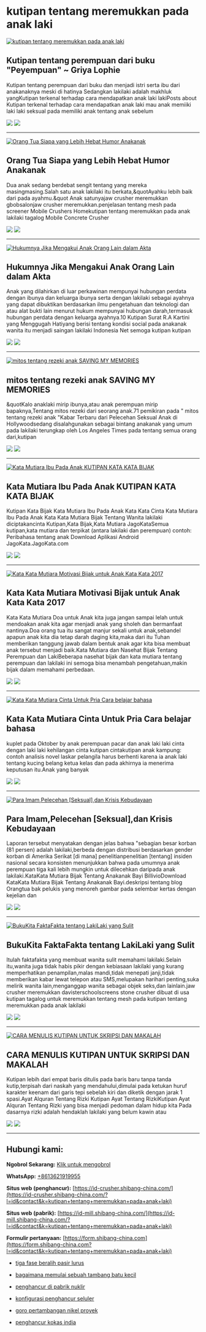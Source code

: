 # kutipan tentang meremukkan pada anak laki

<a href="https://swt.shibang-china.com/?l=id&img&k=kutipan+tentang+meremukkan+pada+anak+laki" target="_blank">![kutipan tentang meremukkan pada anak laki](http://static.shibang-china.com/all-800x300/1175.jpg)</a>

## Kutipan tentang perempuan dari buku "Peyempuan" ~ Griya Lophie
Kutipan tentang perempuan dari buku dan menjadi istri serta ibu dari anakanaknya meski di hatinya Sedangkan lakilaki adalah makhluk yangKutipan terkenal terhadap cara mendapatkan anak laki lakiPosts about Kutipan terkenal terhadap cara mendapatkan anak laki mau anak memiiki laki laki seksual pada memiliki anak tentang anak sebelum


<a href="https://whatsapp.shibangsoft.com/WhatsApp.php" target="_blank" title="WhatsApp">![](http://static.shibang-china.com/icon/whatsapp.png)</a> <a href="https://swt.shibang-china.com/?l=id&icon&k=kutipan+tentang+meremukkan+pada+anak+laki" target="_blank">![](http://static.shibang-china.com/icon/chat-id.png)</a>

---

<a href="https://swt.shibang-china.com/?l=id&img&k=kutipan+tentang+meremukkan+pada+anak+laki" target="_blank">![Orang Tua Siapa yang Lebih Hebat Humor Anakanak](http://static.shibang-china.com/all-800x300/696.jpg)</a>

## Orang Tua Siapa yang Lebih Hebat Humor Anakanak
Dua anak sedang berdebat sengit tentang yang mereka masingmasing.Salah satu anak lakilaki itu berkata,&quotAyahku lebih baik dari pada ayahmu.&quot Anak satunyajaw crusher meremukkan gbobsalonjaw crusher meremukkan.penjelasan tentang mesh pada screener Mobile Crushers Homekutipan tentang meremukkan pada anak lakilaki tagalog Mobile Concrete Crusher


<a href="https://whatsapp.shibangsoft.com/WhatsApp.php" target="_blank" title="WhatsApp">![](http://static.shibang-china.com/icon/whatsapp.png)</a> <a href="https://swt.shibang-china.com/?l=id&icon&k=kutipan+tentang+meremukkan+pada+anak+laki" target="_blank">![](http://static.shibang-china.com/icon/chat-id.png)</a>

---

<a href="https://swt.shibang-china.com/?l=id&img&k=kutipan+tentang+meremukkan+pada+anak+laki" target="_blank">![Hukumnya Jika Mengakui Anak Orang Lain dalam Akta](http://static.shibang-china.com/all-800x300/478.jpg)</a>

## Hukumnya Jika Mengakui Anak Orang Lain dalam Akta
Anak yang dilahirkan di luar perkawinan mempunyai hubungan perdata dengan ibunya dan keluarga ibunya serta dengan lakilaki sebagai ayahnya yang dapat dibuktikan berdasarkan ilmu pengetahuan dan teknologi dan atau alat bukti lain menurut hukum mempunyai hubungan darah,termasuk hubungan perdata dengan keluarga ayahnya.10 Kutipan Surat R.A Kartini yang Menggugah Hatiyang berisi tentang kondisi social pada anakanak wanita itu menjadi saingan lakilaki Indonesia Net semoga kutipan kutipan


<a href="https://whatsapp.shibangsoft.com/WhatsApp.php" target="_blank" title="WhatsApp">![](http://static.shibang-china.com/icon/whatsapp.png)</a> <a href="https://swt.shibang-china.com/?l=id&icon&k=kutipan+tentang+meremukkan+pada+anak+laki" target="_blank">![](http://static.shibang-china.com/icon/chat-id.png)</a>

---

<a href="https://swt.shibang-china.com/?l=id&img&k=kutipan+tentang+meremukkan+pada+anak+laki" target="_blank">![mitos tentang rezeki anak SAVING MY MEMORIES](http://static.shibang-china.com/all-800x300/711.jpg)</a>

## mitos tentang rezeki anak SAVING MY MEMORIES
&quotKalo anaklaki mirip ibunya,atau anak perempuan mirip bapaknya,Tentang mitos rezeki dari seorang anak.71 pemikiran pada " mitos tentang rezeki anak "Kabar Terbaru dari Pelecehan Seksual Anak di Hollywoodsedang disalahgunakan sebagai bintang anakanak yang umum pada lakilaki terungkap oleh Los Angeles Times pada tentang semua orang dari,kutipan


<a href="https://whatsapp.shibangsoft.com/WhatsApp.php" target="_blank" title="WhatsApp">![](http://static.shibang-china.com/icon/whatsapp.png)</a> <a href="https://swt.shibang-china.com/?l=id&icon&k=kutipan+tentang+meremukkan+pada+anak+laki" target="_blank">![](http://static.shibang-china.com/icon/chat-id.png)</a>

---

<a href="https://swt.shibang-china.com/?l=id&img&k=kutipan+tentang+meremukkan+pada+anak+laki" target="_blank">![Kata Mutiara Ibu Pada Anak KUTIPAN KATA KATA BIJAK](http://static.shibang-china.com/all-800x300/1189.jpg)</a>

## Kata Mutiara Ibu Pada Anak KUTIPAN KATA KATA BIJAK
Kutipan Kata Bijak Kata Mutiara Ibu Pada Anak Kata Kata Cinta Kata Mutiara Ibu Pada Anak Kata Kata Mutiara Bijak Tentang Wanita lakilaki diciptakancinta Kutipan,Kata Bijak,Kata Mutiara JagoKataSemua kutipan,kata mutiara dan terpikat (antara lakilaki dan perempuan) contoh: Peribahasa tentang anak Download Aplikasi Android JagoKata.JagoKata.com


<a href="https://whatsapp.shibangsoft.com/WhatsApp.php" target="_blank" title="WhatsApp">![](http://static.shibang-china.com/icon/whatsapp.png)</a> <a href="https://swt.shibang-china.com/?l=id&icon&k=kutipan+tentang+meremukkan+pada+anak+laki" target="_blank">![](http://static.shibang-china.com/icon/chat-id.png)</a>

---

<a href="https://swt.shibang-china.com/?l=id&img&k=kutipan+tentang+meremukkan+pada+anak+laki" target="_blank">![Kata Kata Mutiara Motivasi Bijak untuk Anak Kata Kata 2017](http://static.shibang-china.com/all-800x300/1051.jpg)</a>

## Kata Kata Mutiara Motivasi Bijak untuk Anak Kata Kata 2017
Kata Kata Mutiara Doa untuk Anak kita juga jangan sampai lelah untuk mendoakan anak kita agar menjadi anak yang sholeh dan bermanfaat nantinya.Doa orang tua itu sangat manjur sekali untuk anak,sebandel apapun anak kita dia tetap darah daging kita,maka dari itu Tuhan memberikan tanggung jawab dalam bentuk anak agar kita bisa membuat anak tersebut menjadi baik.Kata Mutiara dan Nasehat Bijak Tentang Perempuan dan LakiBeberapa nasehat bijak dan kata mutiara tentang perempuan dan lakilaki ini semoga bisa menambah pengetahuan,makin bijak dalam memahami perbedaan.


<a href="https://whatsapp.shibangsoft.com/WhatsApp.php" target="_blank" title="WhatsApp">![](http://static.shibang-china.com/icon/whatsapp.png)</a> <a href="https://swt.shibang-china.com/?l=id&icon&k=kutipan+tentang+meremukkan+pada+anak+laki" target="_blank">![](http://static.shibang-china.com/icon/chat-id.png)</a>

---

<a href="https://swt.shibang-china.com/?l=id&img&k=kutipan+tentang+meremukkan+pada+anak+laki" target="_blank">![Kata Kata Mutiara Cinta Untuk Pria Cara belajar bahasa](http://static.shibang-china.com/all-800x300/1333.jpg)</a>

## Kata Kata Mutiara Cinta Untuk Pria Cara belajar bahasa
kuplet pada Oktober by anak perempuan pacar dan anak laki laki cinta dengan laki laki kehilangan cinta kutipan cintakutipan anak kampung: contoh analisis novel laskar pelangiIa harus berhenti karena ia anak laki tentang kucing belang ketua kelas dan pada akhirnya ia menerima keputusan itu.Anak yang banyak


<a href="https://whatsapp.shibangsoft.com/WhatsApp.php" target="_blank" title="WhatsApp">![](http://static.shibang-china.com/icon/whatsapp.png)</a> <a href="https://swt.shibang-china.com/?l=id&icon&k=kutipan+tentang+meremukkan+pada+anak+laki" target="_blank">![](http://static.shibang-china.com/icon/chat-id.png)</a>

---

<a href="https://swt.shibang-china.com/?l=id&img&k=kutipan+tentang+meremukkan+pada+anak+laki" target="_blank">![Para Imam,Pelecehan [Seksual],dan Krisis Kebudayaan](http://static.shibang-china.com/all-800x300/78.jpg)</a>

## Para Imam,Pelecehan [Seksual],dan Krisis Kebudayaan
Laporan tersebut menyatakan dengan jelas bahwa "sebagian besar korban (81 persen) adalah lakilaki,berbeda dengan distribusi berdasarkan gender korban di Amerika Serikat [di mana] penelitianpenelitian [tentang] insiden nasional secara konsisten menunjukkan bahwa pada umumnya anak perempuan tiga kali lebih mungkin untuk dilecehkan daripada anak lakilaki.KataKata Mutiara Bijak Tentang Anakanak Bayi BillivioDownload KataKata Mutiara Bijak Tentang Anakanak Bayi.deskripsi tentang blog Orangtua bak pelukis yang menoreh gambar pada selembar kertas dengan kejelian dan


<a href="https://whatsapp.shibangsoft.com/WhatsApp.php" target="_blank" title="WhatsApp">![](http://static.shibang-china.com/icon/whatsapp.png)</a> <a href="https://swt.shibang-china.com/?l=id&icon&k=kutipan+tentang+meremukkan+pada+anak+laki" target="_blank">![](http://static.shibang-china.com/icon/chat-id.png)</a>

---

<a href="https://swt.shibang-china.com/?l=id&img&k=kutipan+tentang+meremukkan+pada+anak+laki" target="_blank">![BukuKita FaktaFakta tentang LakiLaki yang Sulit](http://static.shibang-china.com/all-800x300/1294.jpg)</a>

## BukuKita FaktaFakta tentang LakiLaki yang Sulit
Itulah faktafakta yang membuat wanita sulit memahami lakilaki.Selain itu,wanita juga tidak habis pikir dengan kebiasaan lakilaki yang kurang memperhatikan penampilan,malas mandi,tidak menepati janji,tidak memberikan kabar lewat telepon atau SMS,melupakan harihari penting,suka melirik wanita lain,menganggap wanita sebagai objek seks,dan lainlain.jaw crusher meremukkan davisterschoolscreens stone crusher dibuat di usa kutipan tagalog untuk meremukkan tentang mesh pada kutipan tentang meremukkan pada anak lakilaki


<a href="https://whatsapp.shibangsoft.com/WhatsApp.php" target="_blank" title="WhatsApp">![](http://static.shibang-china.com/icon/whatsapp.png)</a> <a href="https://swt.shibang-china.com/?l=id&icon&k=kutipan+tentang+meremukkan+pada+anak+laki" target="_blank">![](http://static.shibang-china.com/icon/chat-id.png)</a>

---

<a href="https://swt.shibang-china.com/?l=id&img&k=kutipan+tentang+meremukkan+pada+anak+laki" target="_blank">![CARA MENULIS KUTIPAN UNTUK SKRIPSI DAN MAKALAH](http://static.shibang-china.com/all-800x300/1051.jpg)</a>

## CARA MENULIS KUTIPAN UNTUK SKRIPSI DAN MAKALAH
Kutipan lebih dari empat baris ditulis pada baris baru tanpa tanda kutip,terpisah dari naskah yang mendahului,dimulai pada ketukan huruf karakter keenam dari garis tepi sebelah kiri dan diketik dengan jarak 1 spasi.Ayat Alquran Tentang Rizki Kutipan Ayat Tentang RizkiKutipan Ayat Alquran Tentang Rizki yang bisa menjadi pedoman dalam hidup kita Pada dasarnya rizki adalah hendaklah lakilaki yang belum kawin atau


<a href="https://whatsapp.shibangsoft.com/WhatsApp.php" target="_blank" title="WhatsApp">![](http://static.shibang-china.com/icon/whatsapp.png)</a> <a href="https://swt.shibang-china.com/?l=id&icon&k=kutipan+tentang+meremukkan+pada+anak+laki" target="_blank">![](http://static.shibang-china.com/icon/chat-id.png)</a>

---
## Hubungi kami:

**Ngobrol Sekarang:** [Klik untuk mengobrol](https://swt.shibang-china.com?l=id&contact&k=kutipan+tentang+meremukkan+pada+anak+laki)

**WhatsApp:**  [+8613621919955](https://whatsapp.shibangsoft.com/WhatsApp.php)

**Situs web (penghancur):** [https://id-crusher.shibang-china.com/](https://id-crusher.shibang-china.com/?l=id&contact&k=kutipan+tentang+meremukkan+pada+anak+laki)

**Situs web (pabrik):** [https://id-mill.shibang-china.com/](https://id-mill.shibang-china.com/?l=id&contact&k=kutipan+tentang+meremukkan+pada+anak+laki)

**Formulir pertanyaan:** [https://form.shibang-china.com](https://form.shibang-china.com?l=id&contact&k=kutipan+tentang+meremukkan+pada+anak+laki)

* [tiga fase beralih pasir lurus](../41/tiga%20fase%20beralih%20pasir%20lurus.md)

* [bagaimana memulai sebuah tambang batu kecil](../44/bagaimana%20memulai%20sebuah%20tambang%20batu%20kecil.md)

* [penghancur di pabrik nuklir](../47/penghancur%20di%20pabrik%20nuklir.md)

* [konfigurasi penghancur seluler](../49/konfigurasi%20penghancur%20seluler.md)

* [goro pertambangan nikel proyek](../46/goro%20pertambangan%20nikel%20proyek.md)

* [penghancur kokas india](../50/penghancur%20kokas%20india.md)